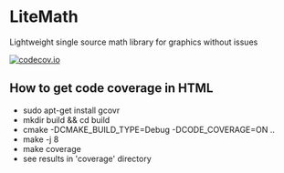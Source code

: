 # LiteMath
Lightweight single source math library for graphics without issues

[![codecov.io](https://codecov.io/github/richelbilderbeek/coverage2/coverage.svg?branch=master)](https://codecov.io/github/richelbilderbeek/coverage2?branch=master)

## How to get code coverage in HTML

* sudo apt-get install gcovr
* mkdir build && cd build 
* cmake -DCMAKE_BUILD_TYPE=Debug -DCODE_COVERAGE=ON ..
* make -j 8
* make coverage
* see results in 'coverage' directory

